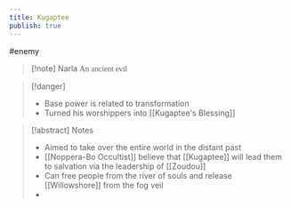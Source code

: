 ```yaml
---
title: Kugaptee
publish: true
---
```

#enemy 
> [!note] Narla
> <span style="font-family: 'Lucida Handwriting'; font-optical-sizing: auto; font-style: normal; word-break: break-word;">An ancient evil<span/>

> [!danger]
> - Base power is related to transformation
> - Turned his worshippers into [[Kugaptee's Blessing]]

> [!abstract] Notes
> - Aimed to take over the entire world in the distant past
> - [[Noppera-Bo Occultist]] believe that [[Kugaptee]] will lead them to salvation via the leadership of [[Zoudou]]
> - Can free people from the river of souls and release [[Willowshore]] from the fog veil
> - 